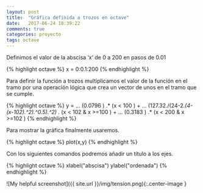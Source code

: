 ```yaml
---
layout: post
title:  "Gráfica definida a trozos en octave"
date:   2017-06-24 18:39:22
comments: true
categories: proyecto
tags: octave
---
```


Definimos el valor de la abscisa ‘x’ de 0 a 200 en pasos de 0.01

{% highlight octave %}
x = 0:0.1:200
{% endhighlight %}

Para definir la función a trozos multiplicamos el valor de la función en el tramo por una operación lógica que crea un vector de unos en el tramo que se cumple.

{% highlight octave %}
y = ...
  (0.0796                                ) .* (x < 100           ) + ...
  (127.32./(24-2.*(4-(x-102).^2).^0.5).^2) .* (x < 102 & x >=100 ) + ...
  (0.3183                                ) .* (x < 200 & x >=102 ) 
  {% endhighlight %}

Para mostrar la gráfica finalmente usaremos.

{% highlight octave %}
plot(x,y)
{% endhighlight %}

Con los siguientes comandos podremos añadir un título a los ejes.

{% highlight octave %}
xlabel("abscisa")
ylabel("ordenada")
{% endhighlight %}

![My helpful screenshot]({{ site.url }}/img/tension.png){:.center-image }